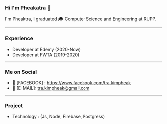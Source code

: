 ### Hi I'm Pheakatra  👋

I'm Pheaktra, I graduated :mortar_board: Computer Science and Engineering at RUPP.

__________________________________________________________________

### Experience 

* Developer at Edemy (2020-Now)
* Developer at FWTA (2019-2020)

__________________________________________________________________

### Me on Social
* :love_letter: [FACEBOOK] : https://www.facebook.com/tra.kimpheak
* :love_letter: [E-MAIL]:  tra.kimpheak@gmail.com 
__________________________________________________________________
### Project 

- Technology : (Js, Node, Firebase, Postgress)

